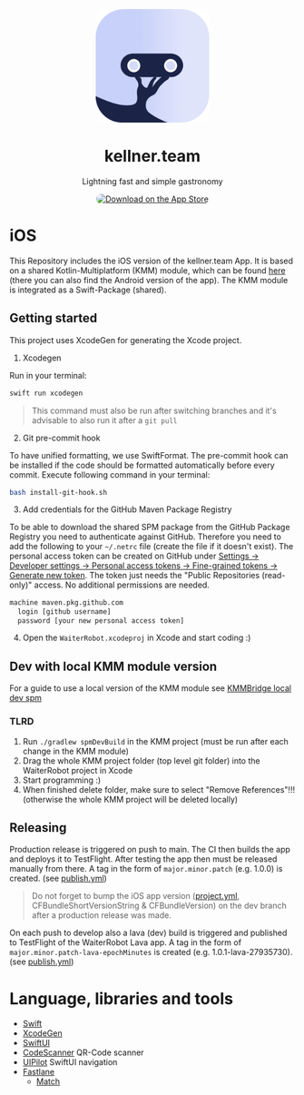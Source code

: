 <p align="center">
    <img src="documentation/wr-square-rounded.png" style="width:200px; border-radius: 15px;" alt="kellner.team logo"/>
</p>
<h1 align="center">kellner.team</h1>
<div align="center">
    <p>Lightning fast and simple gastronomy</p>
    <a href="https://apps.apple.com/at/app/waiterrobot/id1610157234?itsct=apps_box_badge&amp;itscg=30200">
      <img src="https://tools.applemediaservices.com/api/badges/download-on-the-app-store/black/en-us?size=250x83&amp;releaseDate=1660003200" alt="Download on the App Store" style="border-radius: 13px; width: 155px;">
    </a>
</div>

# iOS

This Repository includes the iOS version of the kellner.team App. It is based on a shared Kotlin-Multiplatform (KMM)
module, which can be found [here](https://github.com/DatepollSystems/waiterrobot-mobile_android-shared) (there you can
also find the Android version of the app).
The KMM module is integrated as a Swift-Package (shared).

## Getting started

This project uses XcodeGen for generating the Xcode project.

1. Xcodegen

Run in your terminal: 

```bash
swift run xcodegen
```

> This command must also be run after switching branches and it's advisable to also run it after a `git pull`

2. Git pre-commit hook

To have unified formatting, we use SwiftFormat. The pre-commit hook can be installed if the code should be formatted automatically before every commit. Execute following command in your terminal:

```bash
bash install-git-hook.sh
```


3. Add credentials for the GitHub Maven Package Registry

To be able to download the shared SPM package from the GitHub Package Registry you need to authenticate against GitHub.
Therefore you need to add the following to your `~/.netrc` file (create the file if it doesn't exist).
The personal access token can be created on GitHub under 
[Settings -> Developer settings -> Personal access tokens -> Fine-grained tokens -> Generate new token](https://github.com/settings/personal-access-tokens/new).
The token just needs the "Public Repositories (read-only)" access. No additional permissions are needed.

```
machine maven.pkg.github.com
  login [github username]
  password [your new personal access token]
```

4. Open the `WaiterRobot.xcodeproj` in Xcode and start coding :)


## Dev with local KMM module version

For a guide to use a local version of the KMM module
see [KMMBridge local dev spm](https://touchlab.github.io/KMMBridge/spm/IOS_LOCAL_DEV_SPM)

### TLRD

1. Run `./gradlew spmDevBuild` in the KMM project (must be run after each change in the KMM module)
2. Drag the whole KMM project folder (top level git folder) into the WaiterRobot project in Xcode
3. Start programming :)
4. When finished delete folder, make sure to select "Remove References"!!! (otherwise the whole KMM
   project will be deleted locally)

## Releasing

Production release is triggered on push to main. The CI then builds the app and deploys it to
TestFlight. After testing the app then must be released manually from there. A tag in the form of 
`major.minor.patch` (e.g. 1.0.0) is created. (see [publish.yml](.github/workflows/publish.yml))

> Do not forget to bump the iOS app version ([project.yml](project.yml), CFBundleShortVersionString & CFBundleVersion) 
> on the dev branch after a production release was made.

On each push to develop also a lava (dev) build is triggered and published to TestFlight of
the WaiterRobot Lava app. A tag in the form of `major.minor.patch-lava-epochMinutes` is created 
(e.g. 1.0.1-lava-27935730). (see [publish.yml](.github/workflows/publish.yml))

# Language, libraries and tools

- [Swift](https://www.apple.com/de/swift/)
- [XcodeGen](https://yonaskolb.github.io/XcodeGen/)
- [SwiftUI](https://developer.apple.com/xcode/swiftui/)
- [CodeScanner](https://github.com/twostraws/CodeScanner) QR-Code scanner
- [UIPilot](https://canopas.github.io/UIPilot/) SwiftUI navigation
- [Fastlane](https://docs.fastlane.tools/)
  - [Match](https://docs.fastlane.tools/actions/match/)
